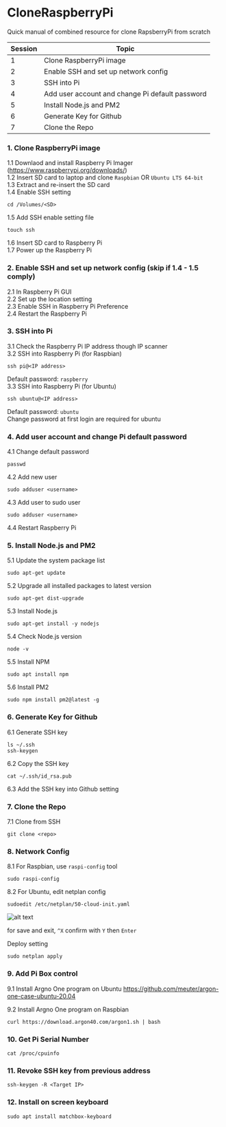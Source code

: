 # CloneRaspberryPi
Quick manual of combined resource for clone RapsberryPi from scratch 

|Session|Topic|
|---|---|
|1|Clone RaspberryPi image|
|2|Enable SSH and set up network config|
|3|SSH into Pi|
|4|Add user account and change Pi default password|
|5|Install Node.js and PM2|
|6|Generate Key for Github|
|7|Clone the Repo|

### 1. Clone RaspberryPi image

1.1 Downlaod and install Raspberry Pi Imager (https://www.raspberrypi.org/downloads/)  
1.2 Insert SD card to laptop and clone `Raspbian` OR `Ubuntu LTS 64-bit`  
1.3 Extract and re-insert the SD card  
1.4 Enable SSH setting  
```
cd /Volumes/<SD>
```
1.5 Add SSH enable setting file
```
touch ssh
```
1.6 Insert SD card to Raspberry Pi  
1.7 Power up the Raspberry Pi  

### 2. Enable SSH and set up network config (skip if 1.4 - 1.5 comply)

2.1 In Raspberry Pi GUI  
2.2 Set up the location setting  
2.3 Enable SSH in Raspberry Pi Preference  
2.4 Restart the Raspberry Pi  

### 3. SSH into Pi

3.1 Check the Raspberry Pi IP address though IP scanner  
3.2 SSH into Raspberry Pi (for Raspbian)
```
ssh pi@<IP address>
```  
Default password: `raspberry`  
3.3 SSH into Raspberry Pi (for Ubuntu)  
```
ssh ubuntu@<IP address>
```  
Default password: `ubuntu`  
Change password at first login are required for ubuntu

### 4. Add user account and change Pi default password

4.1 Change default password  
```
passwd
```  
4.2 Add new user  
```
sudo adduser <username>
```  
4.3 Add user to sudo user  
```
sudo adduser <username>
```
4.4 Restart Raspberry Pi  

### 5. Install Node.js and PM2

5.1 Update the system package list  
```
sudo apt-get update
```  
5.2 Upgrade all installed packages to latest version  
```
sudo apt-get dist-upgrade
```  
5.3 Install Node.js  
```
sudo apt-get install -y nodejs
```  
5.4 Check Node.js version  
```
node -v
```  
5.5 Install NPM
```
sudo apt install npm
```
5.6 Install PM2  
```
sudo npm install pm2@latest -g
```  

### 6. Generate Key for Github

6.1 Generate SSH key  
```
ls ~/.ssh
ssh-keygen
```  
6.2 Copy the SSH key  
```
cat ~/.ssh/id_rsa.pub
```  
6.3 Add the SSH key into Github setting  

### 7. Clone the Repo  
7.1 Clone from SSH  
```
git clone <repo>
```  

### 8. Network Config
8.1 For Raspbian, use `raspi-config` tool
```
sudo raspi-config
```
8.2 For Ubuntu, edit netplan config
```
sudoedit /etc/netplan/50-cloud-init.yaml
```
![alt text](https://github.com/PolaKuroda/CloneRaspberryPi/blob/master/img/netplan.png?raw=true)

for save and exit, `^X` confirm with `Y` then `Enter`  

Deploy setting

```
sudo netplan apply
```

### 9. Add Pi Box control
9.1 Install Argno One program on Ubuntu
https://github.com/meuter/argon-one-case-ubuntu-20.04

9.2 Install Argno One program on Raspbian
```
curl https://download.argon40.com/argon1.sh | bash
```

### 10. Get Pi Serial Number

```
cat /proc/cpuinfo
```

### 11. Revoke SSH key from previous address

```
ssh-keygen -R <Target IP>
```

### 12. Install on screen keyboard

```
sudo apt install matchbox-keyboard
```

